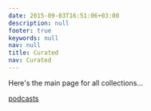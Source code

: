 ```yaml
---
date: 2015-09-03T16:51:06+03:00
description: null
footer: true
keywords: null
nav: null
title: Curated
nav: Curated
---
```


Here's the main page for all collections...

[podcasts](podcasts)